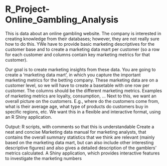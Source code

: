 # R_Project-Online_Gambling_Analysis
This is data about an online gambling website. The company is interested in creating knowledge from their databases; however, they are not really sure how to do this. YWe have to provide basic marketing descriptives for the customer base and to create a marketing data mart per customer (so a row for each customer and columns contain key marketing metrics for that customer).

Our goal is to create marketing insights from these data. You are going to create a ‘marketing data mart’, in which you capture the important marketing metrics for the betting company. These marketing data are on a customer level, so we will have to create a basetable with one row per customer. The columns should be the different marketing metrics. Examples of marketing metrics are loyalty, consumption, …
Next to this, we want an overall picture on the customers. E.g., where do the customers come from, what is their average age, what type of products do customers buy in specific regions, etc. We want this in a flexible and interactive format, using an R Shiny application.

Output: 
R scripts, with comments so that this is understandable
Create a neat and concise Marketing data manual for marketing analysts, that contains the overall summary statistics that we think are relevant (mainly based on the marketing data mart, but can also include other interesting descriptive figures) and also gives a detailed description of the gamblers’ metrics calculated.
A Shiny application, which provides interactive features to investigate the marketing numbers 
